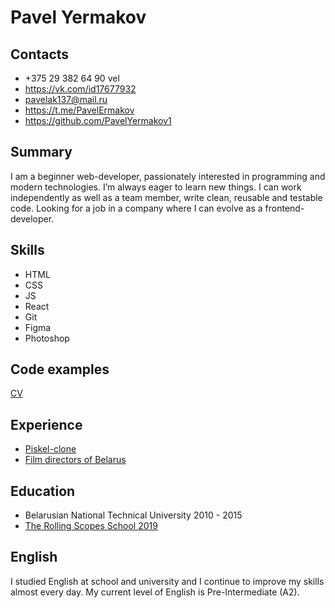 # Pavel Yermakov

## Contacts

* +375 29 382 64 90 vel
* https://vk.com/id17677932
* pavelak137@mail.ru
* https://t.me/PavelErmakov
* https://github.com/PavelYermakov1

## Summary

I am a beginner web-developer, passionately interested in programming and modern technologies. I’m always eager to learn new things. I can work independently as well as a team member, write clean, reusable and testable code. Looking for a job in a company where I can evolve as a frontend-developer.

## Skills

* HTML
* CSS
* JS
* React
* Git
* Figma
* Photoshop

## Code examples

[CV](https://pavelyermakov1.github.io/CV/)

## Experience 

* [Piskel-clone](https://pavelyermakov1.github.io/Piskel-clone/)
* [Film directors of Belarus](https://bcj.netlify.com/)

## Education

* Belarusian National Technical University 2010 - 2015
* [The Rolling Scopes School 2019](https://app.rs.school/certificate/u98yveif)

## English

I studied English at school and university and I continue to improve my skills almost every day. My current level of English is Pre-Intermediate (A2).